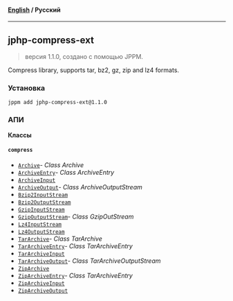 #### [English](README.md) / **Русский**

---

## jphp-compress-ext
> версия 1.1.0, создано с помощью JPPM.

Compress library, supports tar, bz2, gz, zip and lz4 formats.

### Установка
```
jppm add jphp-compress-ext@1.1.0
```

### АПИ
**Классы**

#### `compress`

- [`Archive`](https://github.com/jphp-compiler/jphp/blob/master/exts/jphp-compress-ext/api-docs/classes/compress/Archive.ru.md)- _Class Archive_
- [`ArchiveEntry`](https://github.com/jphp-compiler/jphp/blob/master/exts/jphp-compress-ext/api-docs/classes/compress/ArchiveEntry.ru.md)- _Class ArchiveEntry_
- [`ArchiveInput`](https://github.com/jphp-compiler/jphp/blob/master/exts/jphp-compress-ext/api-docs/classes/compress/ArchiveInput.ru.md)
- [`ArchiveOutput`](https://github.com/jphp-compiler/jphp/blob/master/exts/jphp-compress-ext/api-docs/classes/compress/ArchiveOutput.ru.md)- _Class ArchiveOutputStream_
- [`Bzip2InputStream`](https://github.com/jphp-compiler/jphp/blob/master/exts/jphp-compress-ext/api-docs/classes/compress/Bzip2InputStream.ru.md)
- [`Bzip2OutputStream`](https://github.com/jphp-compiler/jphp/blob/master/exts/jphp-compress-ext/api-docs/classes/compress/Bzip2OutputStream.ru.md)
- [`GzipInputStream`](https://github.com/jphp-compiler/jphp/blob/master/exts/jphp-compress-ext/api-docs/classes/compress/GzipInputStream.ru.md)
- [`GzipOutputStream`](https://github.com/jphp-compiler/jphp/blob/master/exts/jphp-compress-ext/api-docs/classes/compress/GzipOutputStream.ru.md)- _Class GzipOutStream_
- [`Lz4InputStream`](https://github.com/jphp-compiler/jphp/blob/master/exts/jphp-compress-ext/api-docs/classes/compress/Lz4InputStream.ru.md)
- [`Lz4OutputStream`](https://github.com/jphp-compiler/jphp/blob/master/exts/jphp-compress-ext/api-docs/classes/compress/Lz4OutputStream.ru.md)
- [`TarArchive`](https://github.com/jphp-compiler/jphp/blob/master/exts/jphp-compress-ext/api-docs/classes/compress/TarArchive.ru.md)- _Class TarArchive_
- [`TarArchiveEntry`](https://github.com/jphp-compiler/jphp/blob/master/exts/jphp-compress-ext/api-docs/classes/compress/TarArchiveEntry.ru.md)- _Class TarArchiveEntry_
- [`TarArchiveInput`](https://github.com/jphp-compiler/jphp/blob/master/exts/jphp-compress-ext/api-docs/classes/compress/TarArchiveInput.ru.md)
- [`TarArchiveOutput`](https://github.com/jphp-compiler/jphp/blob/master/exts/jphp-compress-ext/api-docs/classes/compress/TarArchiveOutput.ru.md)- _Class TarArchiveOutputStream_
- [`ZipArchive`](https://github.com/jphp-compiler/jphp/blob/master/exts/jphp-compress-ext/api-docs/classes/compress/ZipArchive.ru.md)
- [`ZipArchiveEntry`](https://github.com/jphp-compiler/jphp/blob/master/exts/jphp-compress-ext/api-docs/classes/compress/ZipArchiveEntry.ru.md)- _Class TarArchiveEntry_
- [`ZipArchiveInput`](https://github.com/jphp-compiler/jphp/blob/master/exts/jphp-compress-ext/api-docs/classes/compress/ZipArchiveInput.ru.md)
- [`ZipArchiveOutput`](https://github.com/jphp-compiler/jphp/blob/master/exts/jphp-compress-ext/api-docs/classes/compress/ZipArchiveOutput.ru.md)